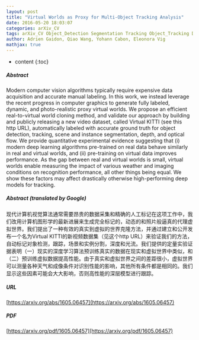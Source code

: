 ```yaml
---
layout: post
title: "Virtual Worlds as Proxy for Multi-Object Tracking Analysis"
date: 2016-05-20 18:03:07
categories: arXiv_CV
tags: arXiv_CV Object_Detection Segmentation Tracking Object_Tracking Deep_Learning Quantitative Detection Recognition
author: Adrien Gaidon, Qiao Wang, Yohann Cabon, Eleonora Vig
mathjax: true
---
```


* content
{:toc}

##### Abstract
Modern computer vision algorithms typically require expensive data acquisition and accurate manual labeling. In this work, we instead leverage the recent progress in computer graphics to generate fully labeled, dynamic, and photo-realistic proxy virtual worlds. We propose an efficient real-to-virtual world cloning method, and validate our approach by building and publicly releasing a new video dataset, called Virtual KITTI (see this http URL), automatically labeled with accurate ground truth for object detection, tracking, scene and instance segmentation, depth, and optical flow. We provide quantitative experimental evidence suggesting that (i) modern deep learning algorithms pre-trained on real data behave similarly in real and virtual worlds, and (ii) pre-training on virtual data improves performance. As the gap between real and virtual worlds is small, virtual worlds enable measuring the impact of various weather and imaging conditions on recognition performance, all other things being equal. We show these factors may affect drastically otherwise high-performing deep models for tracking.

##### Abstract (translated by Google)
现代计算机视觉算法通常需要昂贵的数据采集和精确的人工标记在这项工作中，我们改用计算机图形学的最新进展来生成完全标记的，动态的和照片般逼真的代理虚拟世界。我们提出了一种有效的真实到虚拟的世界克隆方法，并通过建立和公开发布一个名为Virtual KITTI的新视频数据集（见这个http URL）来验证我们的方法，自动标记对象检测，跟踪，场景和实例分割，深度和光流。我们提供的定量实验证据表明（一）现实的深度学习算法预训练真实的数据在现实和虚拟世界中类似，和（二）预训练虚拟数据提高性能。由于真实和虚拟世界之间的差距很小，虚拟世界可以测量各种天气和成像条件对识别性能的影响，其他所有条件都是相同的。我们显示这些因素可能会大大影响，否则高性能的深层模型进行跟踪。

##### URL
[https://arxiv.org/abs/1605.06457](https://arxiv.org/abs/1605.06457)

##### PDF
[https://arxiv.org/pdf/1605.06457](https://arxiv.org/pdf/1605.06457)

